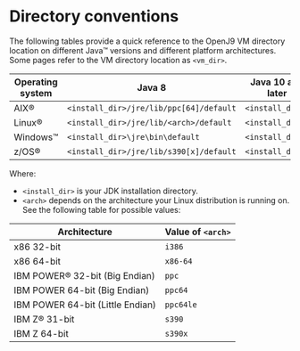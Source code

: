 <!--
* Copyright (c) 2017, 2018 IBM Corp. and others
*
* This program and the accompanying materials are made
* available under the terms of the Eclipse Public License 2.0
* which accompanies this distribution and is available at
* https://www.eclipse.org/legal/epl-2.0/ or the Apache
* License, Version 2.0 which accompanies this distribution and
* is available at https://www.apache.org/licenses/LICENSE-2.0.
*
* This Source Code may also be made available under the
* following Secondary Licenses when the conditions for such
* availability set forth in the Eclipse Public License, v. 2.0
* are satisfied: GNU General Public License, version 2 with
* the GNU Classpath Exception [1] and GNU General Public
* License, version 2 with the OpenJDK Assembly Exception [2].
*
* [1] https://www.gnu.org/software/classpath/license.html
* [2] http://openjdk.java.net/legal/assembly-exception.html
*
* SPDX-License-Identifier: EPL-2.0 OR Apache-2.0 OR GPL-2.0 WITH
* Classpath-exception-2.0 OR LicenseRef-GPL-2.0 WITH Assembly-exception
-->

# Directory conventions

The following tables provide a quick reference to the OpenJ9 VM directory location on different Java&trade; versions and different platform architectures. Some
pages refer to the VM directory location as `<vm_dir>`.


| Operating system            | Java 8                                  | Java 10 and later                          |
|-----------------------------|-----------------------------------------|-------------------------------------------|
| AIX&reg;         | `<install_dir>/jre/lib/ppc[64]/default` | `<install_dir>/` |
| Linux&reg;     | `<install_dir>/jre/lib/<arch>/default`  | `<install_dir>/` |
| Windows&trade;   | `<install_dir>\jre\bin\default`         | `<install_dir>\` |
| z/OS&reg;        | `<install_dir>/jre/lib/s390[x]/default` | `<install_dir>/` |

Where:

- `<install_dir>` is your JDK installation directory.
- `<arch>` depends on the architecture your Linux distribution is running on. See the following table for possible values:

| Architecture                                       | Value of `<arch>`     |
|----------------------------------------------------|-----------------------|
| x86 32-bit                                         | `i386`                |
| x86 64-bit                                         | `x86-64`              |
| IBM POWER&reg; 32-bit (Big Endian)      | `ppc`                 |
| IBM POWER 64-bit (Big Endian)                      | `ppc64`               |
| IBM POWER 64-bit (Little Endian)                   | `ppc64le`             |
| IBM Z&reg; 31-bit                       | `s390`                |
| IBM Z 64-bit                                       | `s390x`               |
